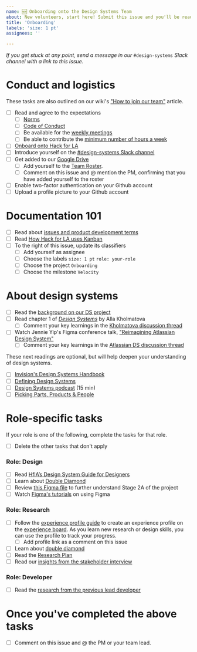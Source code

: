 ```yaml
---
name: 🆕 Onboarding onto the Design Systems Team
about: New volunteers, start here! Submit this issue and you'll be ready to begin onboarding onto our team.
title: 'Onboarding'
labels: 'size: 1 pt'
assignees: ''

---
```

_If you get stuck at any point, send a message in our_ `#design-systems` _Slack channel with a link to this issue._
# Conduct and logistics 
These tasks are also outlined on our wiki's ["How to join our team"](https://github.com/hackforla/design-systems/wiki/How-to-join-the-HfLA-DS-team) article. 
- [ ] Read and agree to the expectations 
  - [ ] [Norms](https://github.com/hackforla/internship/wiki/Norms)
  - [ ] [Code of Conduct](https://github.com/hackforla/codeofconduct)
  - [ ] Be available for the [weekly meetings](https://github.com/hackforla/design-systems/wiki/How-to-join-the-HfLA-DS-team)
  - [ ] Be able to contribute the [minimum number of hours a week](https://docs.google.com/presentation/d/127UC7q5JOgc5oPev4bbEdydchany-rVBkPRn4w6DMek/edit#slide=id.gc50dc3b32b_1_40)
- [ ] [Onboard onto Hack for LA](https://www.hackforla.org/getting-started)
- [ ] Introduce yourself on the [#design-systems Slack channel](https://hackforla.slack.com/archives/CH2U1CB9Q)
- [ ] Get added to our [Google Drive](https://drive.google.com/drive/folders/1BE2bwPuBxKWtQPGw-Mn1pEvDGivawaRp?usp=sharing)
  - [ ] Add yourself to the [Team Roster](https://docs.google.com/spreadsheets/d/1Y65x1bC8tys80Xf7VjC0dVK7kQshlHwbLm6JpvNcMcI/edit#gid=1806338047).
  - [ ] Comment on this issue and @ mention the PM, confirming that you have added yourself to the roster
- [ ] Enable two-factor authentication on your Github account
- [ ] Upload a profile picture to your Github account

# Documentation 101
- [ ] Read about [issues and product development terms](https://github.com/hackforla/design-systems/wiki/Issues-101-and-glossary) 
- [ ] Read [How Hack for LA uses Kanban](https://docs.google.com/document/d/11Fe7mNdmPBP5bD_yLJ1C0_I1TmoK47AuHHrdhdDyWCs/edit)
- [ ] To the right of this issue, update its classifiers
  - [ ] Add yourself as assignee
  - [ ] Choose the labels `size: 1 pt` `role: your-role`
  - [ ] Choose the project `Onboarding`
  - [ ] Choose the milestone `Velocity`

# About design systems
- [ ] Read the [background on our DS project](https://github.com/hackforla/design-systems/wiki/Background)
- [ ] Read chapter 1 of _[Design Systems](https://www.smashingmagazine.com/provide/eBooks/design-systems.pdf)_ by Alla Kholmatova
  - [ ] Comment your key learnings in the [Kholmatova discussion thread](https://github.com/hackforla/design-systems/discussions/198)
- [ ] Watch Jennie Yip's Figma conference talk, ["Reimagining Atlassian Design System"](https://www.youtube.com/watch?v=_pfyLVXTVSQ)
  - [ ] Comment your key learnings in the [Atlassian DS discussion thread](https://github.com/hackforla/design-systems/discussions/170)

These next readings are optional, but will help deepen your understanding of design systems.
- [ ] [Invision's Design Systems Handbook](https://www.designbetter.co/design-systems-handbook)
- [ ] [Defining Design Systems](https://medium.com/eightshapes-llc/defining-design-systems-6dd4b03e0ff6)
- [ ] [Design Systems podcast](https://podcast.clearleft.com/season01/episode01/) (15 min)
- [ ] [Picking Parts, Products & People](https://medium.com/eightshapes-llc/picking-parts-products-people-a06721e81742)

# Role-specific tasks
If your role is one of the following, complete the tasks for that role. 
- [ ] Delete the other tasks that don't apply

### Role: Design

- [ ] Read [HflA’s Design System Guide for Designers](https://docs.google.com/document/d/14BZYFEa5s5FESeASNorEDLH6zEW0LTYcpD1NVyE66iM/edit)
- [ ] Learn about [Double Diamond](https://medium.com/design-council/the-double-diamond-15-years-on-8c7bc594610e)
- [ ] Review [this Figma file](https://www.figma.com/file/mmvbxZ6lctjQneEeqTjC8O/UX%2FUI-Discovery-FigJam?node-id=0%3A1) to further understand Stage 2A of the project
- [ ] Watch [Figma's tutorials](https://www.youtube.com/watch?v=dXQ7IHkTiMM&ab_channel=Figma) on using Figma
### Role: Research
- [ ] Follow the [experience profile guide](https://docs.google.com/presentation/d/1YK7HAiW8-XPI57G8LfY2dgjxN7JknTE0262mhcvhLhQ/edit#slide=id.p) to create an experience profile on the [experience board](https://github.com/hackforla/UI-UX/projects/5). As you learn new research or design skills, you can use the profile to track your progress.
  - [ ] Add profile link as a comment on this issue
- [ ] Learn about [double diamond](https://nngroup.com/articles/discovery-phase)
- [ ] Read the [Research Plan](https://docs.google.com/document/d/1peRWmKWLpYEjqtlszfqmSSpsPm95qagnsFCJdiyereo/edit#)
- [ ] Read our [insights from the stakeholder interview](https://drive.google.com/drive/folders/1pUyX4rNLs0je5XZrcEdC-6n1YLQjONBb)

### Role: Developer
- [ ] Read the [research from the previous lead developer](https://github.com/hackforla/design-systems/wiki/Appendix)

# Once you've completed the above tasks
- [ ] Comment on this issue and @ the PM or your team lead.

